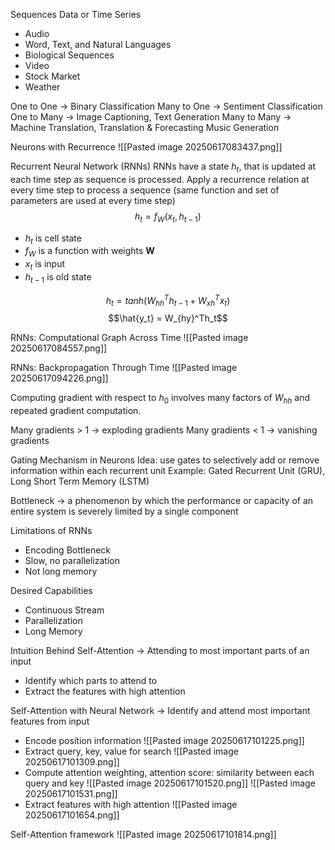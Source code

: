 Sequences Data or Time Series
- Audio
- Word, Text, and Natural Languages 
- Biological Sequences
- Video
- Stock Market
- Weather

One to One -> Binary Classification
Many to One -> Sentiment Classification
One to Many -> Image Captioning, Text Generation
Many to Many -> Machine Translation, Translation & Forecasting Music Generation

Neurons with Recurrence 
![[Pasted image 20250617083437.png]]

Recurrent Neural Network (RNNs)
RNNs have a state $h_t$, that is updated at each time step as sequence is processed. 
Apply a recurrence relation at every time step to process a sequence (same function and set of parameters are used at every time step)
$$h_t = f_W(x_t, h_{t-1})$$
- $h_t$ is cell state
- $f_W$ is a function with weights **W**
- $x_t$ is input
- $h_{t-1}$ is old state

$$h_t = tanh(W_{hh}^Th_{t-1} + W_{xh}^Tx_t)$$
$$\hat{y_t} = W_{hy}^Th_t$$

RNNs: Computational Graph Across Time
![[Pasted image 20250617084557.png]]

RNNs: Backpropagation Through Time
![[Pasted image 20250617094226.png]]

Computing gradient with respect to $h_0$ involves many factors of $W_{hh}$ and repeated gradient computation.

Many gradients > 1 -> exploding gradients
Many gradients < 1 -> vanishing gradients

Gating Mechanism in Neurons
Idea: use gates to selectively add or remove information within each recurrent unit 
Example: Gated Recurrent Unit (GRU), Long Short Term Memory (LSTM)

Bottleneck -> a phenomenon by which the performance or capacity of an entire system is severely limited by a single component

Limitations of RNNs
- Encoding Bottleneck
- Slow, no parallelization
- Not long memory 

Desired Capabilities
- Continuous Stream
- Parallelization
- Long Memory

Intuition Behind Self-Attention -> Attending to most important parts of an input
- Identify which parts to attend to
- Extract the features with high attention 

Self-Attention with Neural Network -> Identify and attend most important features from input
- Encode position information
![[Pasted image 20250617101225.png]]
- Extract query, key, value for search
![[Pasted image 20250617101309.png]]
- Compute attention weighting, attention score: similarity between each query and key
![[Pasted image 20250617101520.png]]
![[Pasted image 20250617101531.png]]
- Extract features with high attention
![[Pasted image 20250617101654.png]]

Self-Attention framework
![[Pasted image 20250617101814.png]]
